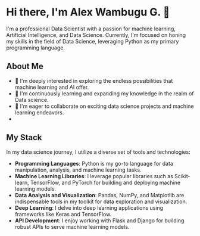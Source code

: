 # Hi there, I'm Alex Wambugu G. 👋

I'm a professional Data Scientist with a passion for machine learning, Artificial Intelligence, and Data Science. Currently, I'm focused on honing my skills in the field of Data Science, leveraging Python as my primary programming language.

## About Me

- 👀 I'm deeply interested in exploring the endless possibilities that machine learning and AI offer.
- 🌱 I'm continuously learning and expanding my knowledge in the realm of Data science.
- 💞️ I'm eager to collaborate on exciting data science projects and machine learning endeavors.
- 
## My Stack

In my data science journey, I utilize a diverse set of tools and technologies:

- **Programming Languages**: Python is my go-to language for data manipulation, analysis, and machine learning tasks.
- **Machine Learning Libraries**: I leverage popular libraries such as Scikit-learn, TensorFlow, and PyTorch for building and deploying machine learning models.
- **Data Analysis and Visualization**: Pandas, NumPy, and Matplotlib are indispensable tools in my toolkit for data exploration and visualization.
- **Deep Learning**: I delve into deep learning applications using frameworks like Keras and TensorFlow.
- **API Development**: I enjoy working with Flask and Django for building robust APIs to serve machine learning models.
